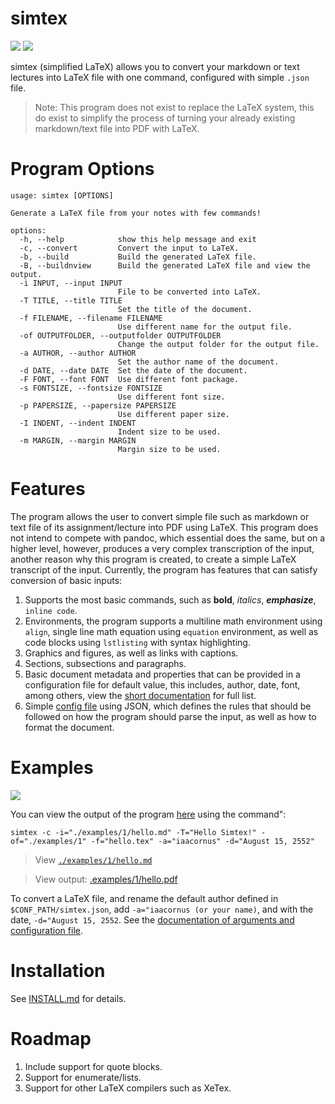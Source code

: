 # simtex

![](https://api.codiga.io/project/34276/score/svg) ![](https://github.com/iaacornus/simtex/actions/workflows/pytest.yaml/badge.svg)

simtex (simplified LaTeX) allows you to convert your markdown or text lectures into LaTeX file with one command, configured with simple `.json` file.

> Note: This program does not exist to replace the LaTeX system, this do exist to simplify the process of turning your already existing markdown/text file into PDF with LaTeX.

# Program Options

```
usage: simtex [OPTIONS]

Generate a LaTeX file from your notes with few commands!

options:
  -h, --help            show this help message and exit
  -c, --convert         Convert the input to LaTeX.
  -b, --build           Build the generated LaTeX file.
  -B, --buildnview      Build the generated LaTeX file and view the output.
  -i INPUT, --input INPUT
                        File to be converted into LaTeX.
  -T TITLE, --title TITLE
                        Set the title of the document.
  -f FILENAME, --filename FILENAME
                        Use different name for the output file.
  -of OUTPUTFOLDER, --outputfolder OUTPUTFOLDER
                        Change the output folder for the output file.
  -a AUTHOR, --author AUTHOR
                        Set the author name of the document.
  -d DATE, --date DATE  Set the date of the document.
  -F FONT, --font FONT  Use different font package.
  -s FONTSIZE, --fontsize FONTSIZE
                        Use different font size.
  -p PAPERSIZE, --papersize PAPERSIZE
                        Use different paper size.
  -I INDENT, --indent INDENT
                        Indent size to be used.
  -m MARGIN, --margin MARGIN
                        Margin size to be used.
```

# Features

The program allows the user to convert simple file such as markdown or text file of its assignment/lecture into PDF using LaTeX. This program does not intend to compete with pandoc, which essential does the same, but on a higher level, however, produces a very complex transcription of the input, another reason why this program is created, to create a simple LaTeX transcript of the input. Currently, the program has features that can satisfy conversion of basic inputs:

1. Supports the most basic commands, such as **bold**, _italics_, **_emphasize_**, `inline code`.
2. Environments, the program supports a multiline math environment using `align`, single line math equation using `equation` environment, as well as code blocks using `lstlisting` with syntax highlighting.
3. Graphics and figures, as well as links with captions.
4. Sections, subsections and paragraphs.
5. Basic document metadata and properties that can be provided in a configuration file for default value, this includes, author, date, font, among others, view the [short documentation](./examples/config/README.md) for full list.
6. Simple [config file](./examples/config/simtex.json) using JSON, which defines the rules that should be followed on how the program should parse the input, as well as how to format the document.

# Examples

![](./imgs/sample.png)

You can view the output of the program [here](./examples/1/hello.pdf) using the command":

```
simtex -c -i="./examples/1/hello.md" -T="Hello Simtex!" -of="./examples/1" -f="hello.tex" -a="iaacornus" -d="August 15, 2552"
```

> View [`./examples/1/hello.md`](./examples/1/example.md)

> View output: [.examples/1/hello.pdf](./examples/1/hello.pdf)

To convert a LaTeX file, and rename the default author defined in `$CONF_PATH/simtex.json`, add `-a="iaacornus (or your name)`, and with the date, `-d="August 15, 2552`. See the [documentation of arguments and configuration file](./examples/config/README.md).

# Installation

See [INSTALL.md](INSTALL.md) for details.

# Roadmap

1. Include support for quote blocks.
2. Support for enumerate/lists.
3. Support for other LaTeX compilers such as XeTex.
